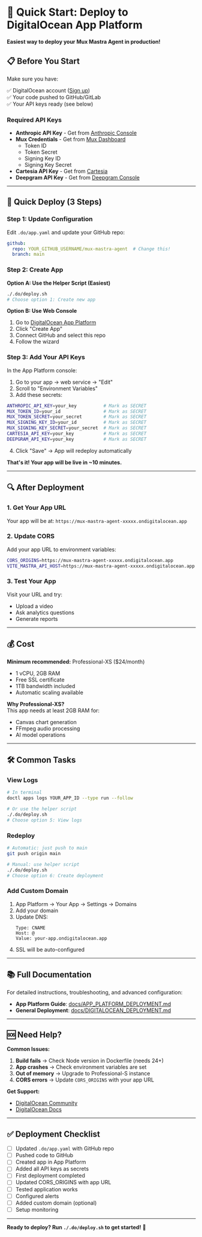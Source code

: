 # 🚀 Quick Start: Deploy to DigitalOcean App Platform

**Easiest way to deploy your Mux Mastra Agent in production!**

## 📋 Before You Start

Make sure you have:

✅ DigitalOcean account ([Sign up](https://www.digitalocean.com/))  
✅ Your code pushed to GitHub/GitLab  
✅ Your API keys ready (see below)  

### Required API Keys

- **Anthropic API Key** - Get from [Anthropic Console](https://console.anthropic.com/)
- **Mux Credentials** - Get from [Mux Dashboard](https://dashboard.mux.com/settings)
  - Token ID
  - Token Secret  
  - Signing Key ID
  - Signing Key Secret
- **Cartesia API Key** - Get from [Cartesia](https://cartesia.ai/)
- **Deepgram API Key** - Get from [Deepgram Console](https://console.deepgram.com/)

---

## 🎯 Quick Deploy (3 Steps)

### Step 1: Update Configuration

Edit `.do/app.yaml` and update your GitHub repo:

```yaml
github:
  repo: YOUR_GITHUB_USERNAME/mux-mastra-agent  # Change this!
  branch: main
```

### Step 2: Create App

**Option A: Use the Helper Script (Easiest)**

```bash
./.do/deploy.sh
# Choose option 1: Create new app
```

**Option B: Use Web Console**

1. Go to [DigitalOcean App Platform](https://cloud.digitalocean.com/apps)
2. Click "Create App"
3. Connect GitHub and select this repo
4. Follow the wizard

### Step 3: Add Your API Keys

In the App Platform console:

1. Go to your app → web service → "Edit"
2. Scroll to "Environment Variables"
3. Add these secrets:

```bash
ANTHROPIC_API_KEY=your_key          # Mark as SECRET
MUX_TOKEN_ID=your_id                # Mark as SECRET
MUX_TOKEN_SECRET=your_secret        # Mark as SECRET
MUX_SIGNING_KEY_ID=your_id          # Mark as SECRET
MUX_SIGNING_KEY_SECRET=your_secret  # Mark as SECRET
CARTESIA_API_KEY=your_key           # Mark as SECRET
DEEPGRAM_API_KEY=your_key           # Mark as SECRET
```

4. Click "Save" → App will redeploy automatically

**That's it! Your app will be live in ~10 minutes.**

---

## 🔍 After Deployment

### 1. Get Your App URL

Your app will be at: `https://mux-mastra-agent-xxxxx.ondigitalocean.app`

### 2. Update CORS

Add your app URL to environment variables:

```bash
CORS_ORIGINS=https://mux-mastra-agent-xxxxx.ondigitalocean.app
VITE_MASTRA_API_HOST=https://mux-mastra-agent-xxxxx.ondigitalocean.app
```

### 3. Test Your App

Visit your URL and try:
- Upload a video
- Ask analytics questions
- Generate reports

---

## 💰 Cost

**Minimum recommended:** Professional-XS ($24/month)
- 1 vCPU, 2GB RAM
- Free SSL certificate
- 1TB bandwidth included
- Automatic scaling available

**Why Professional-XS?**  
This app needs at least 2GB RAM for:
- Canvas chart generation
- FFmpeg audio processing
- AI model operations

---

## 🛠️ Common Tasks

### View Logs

```bash
# In terminal
doctl apps logs YOUR_APP_ID --type run --follow

# Or use the helper script
./.do/deploy.sh
# Choose option 5: View logs
```

### Redeploy

```bash
# Automatic: just push to main
git push origin main

# Manual: use helper script
./.do/deploy.sh
# Choose option 6: Create deployment
```

### Add Custom Domain

1. App Platform → Your App → Settings → Domains
2. Add your domain
3. Update DNS:
   ```
   Type: CNAME
   Host: @
   Value: your-app.ondigitalocean.app
   ```
4. SSL will be auto-configured

---

## 📚 Full Documentation

For detailed instructions, troubleshooting, and advanced configuration:

- **App Platform Guide**: [docs/APP_PLATFORM_DEPLOYMENT.md](./docs/APP_PLATFORM_DEPLOYMENT.md)
- **General Deployment**: [docs/DIGITALOCEAN_DEPLOYMENT.md](./docs/DIGITALOCEAN_DEPLOYMENT.md)

---

## 🆘 Need Help?

**Common Issues:**

1. **Build fails** → Check Node version in Dockerfile (needs 24+)
2. **App crashes** → Check environment variables are set
3. **Out of memory** → Upgrade to Professional-S instance
4. **CORS errors** → Update `CORS_ORIGINS` with your app URL

**Get Support:**
- [DigitalOcean Community](https://www.digitalocean.com/community)
- [DigitalOcean Docs](https://docs.digitalocean.com/products/app-platform/)

---

## ✅ Deployment Checklist

- [ ] Updated `.do/app.yaml` with GitHub repo
- [ ] Pushed code to GitHub
- [ ] Created app in App Platform
- [ ] Added all API keys as secrets
- [ ] First deployment completed
- [ ] Updated CORS_ORIGINS with app URL
- [ ] Tested application works
- [ ] Configured alerts
- [ ] Added custom domain (optional)
- [ ] Setup monitoring

---

**Ready to deploy? Run `./.do/deploy.sh` to get started!** 🎉


